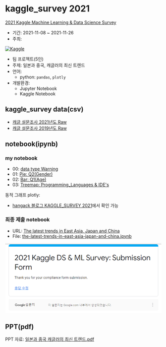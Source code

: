 # kaggle_survey 2021

[2021 Kaggle Machine Learning & Data Science Survey](https://www.kaggle.com/c/kaggle-survey-2021)

 - 기간: 2021-11-08 ~ 2021-11-26
 - 주최: 

[![Kaggle](https://www.kaggle.com/static/images/site-logo.png)](https://www.kaggle.com/)
 - 팀 프로젝트(5인)
 - 주제: 일본과 중국, 캐글러의 최신 트렌드
 - 언어:
   - python: `pandas`, `plotly`
 - 개발환경:
   - Jupyter Notebook
   - Kaggle Notebook


## kaggle_survey data(csv)

 - [캐글 설문조사 2021년도 Raw](https://raw.githubusercontent.com/hangack/project-green/main/Kaggle_Survey-2021/data/kaggle-survey-2021/kaggle_survey_2021_responses.csv)
 - [캐글 설문조사 2019년도 Raw](https://raw.githubusercontent.com/hangack/project-green/main/Kaggle_Survey-2021/data/kaggle-survey-2019/multiple_choice_responses.csv)



## notebook(ipynb)

### my notebook
 - 00: [data type Warning](https://github.com/hangack/project-green/blob/main/Kaggle_Survey-2021/notebook/my_work/Kaggle_Survey00%20data%20type%20Warning%20%5Bpandas%5D.ipynb)
 - 01: [Pie: Q2(Gender)](https://github.com/hangack/project-green/blob/main/Kaggle_Survey-2021/notebook/my_work/Kaggle_Survey01%20Pie%20%5BPlotly%5D.ipynb)
 - 02: [Bar: Q1(Age)](https://github.com/hangack/project-green/blob/main/Kaggle_Survey-2021/notebook/my_work/Kaggle_Survey02%20Bar%20%5BPlotly%5D.ipynb)
 - 03: [Treemap: Programming_Languages & IDE's](https://github.com/hangack/project-green/blob/main/Kaggle_Survey-2021/notebook/my_work/Q7_Q9%2B(2019_2021)_comp1-Copy1.ipynb)
 
동적 그래프 plotly:
 - [hangack 블로그 KAGGLE_SURVEY 2021](https://hangack.github.io/categories/%EC%97%B0%EC%8A%B5/%ED%8C%8C%EC%9D%B4%EC%8D%AC/Kaggle-Survey-2021/)에서 확인 가능


### 최종 제출 notebook
 - URL: [The latest trends in East Asia, Japan and China](https://www.kaggle.com/kwdoku145/the-latest-trends-in-east-asia-japan-and-china)
 - File: [the-latest-trends-in-east-asia-japan-and-china.ipynb](https://github.com/hangack/project-green/blob/main/Kaggle_Survey-2021/notebook/the-latest-trends-in-east-asia-japan-and-china.ipynb)

![submit](https://github.com/hangack/project-green/blob/main/Kaggle_Survey-2021/notebook/submit.PNG)

## PPT(pdf)

PPT 자료: [일본과 중국 캐글러의 최신 트렌드.pdf](https://github.com/hangack/project-green/blob/main/Kaggle_Survey-2021/docs/%EC%9D%BC%EB%B3%B8%EA%B3%BC%20%EC%A4%91%EA%B5%AD%20%EC%BA%90%EA%B8%80%EB%9F%AC%EC%9D%98%20%EC%B5%9C%EC%8B%A0%20%ED%8A%B8%EB%A0%8C%EB%93%9C.pdf)